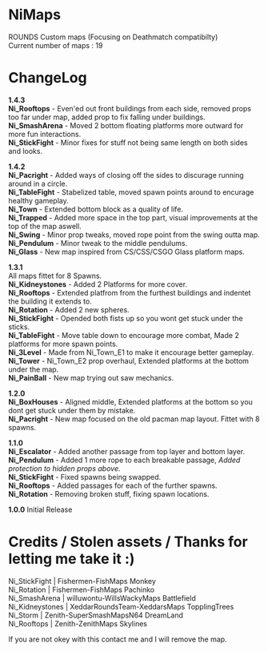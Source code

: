 # NiMaps
ROUNDS Custom maps (Focusing on Deathmatch compatibilty)<br>
Current number of maps : 19

# ChangeLog
**1.4.3** </br>
**Ni_Rooftops** - Even'ed out front buildings from each side, removed props too far under map, added prop to fix falling under buildings.</br>
**Ni_SmashArena** - Moved 2 bottom floating platforms more outward for more fun interactions.</br>
**Ni_StickFight** - Minor fixes for stuff not being same length on both sides and looks.</br>

**1.4.2** </br>
**Ni_Pacright** - Added ways of closing off the sides to discurage running around in a circle.</br>
**Ni_TableFight** - Stabelized table, moved spawn points around to encurage healthy gameplay.</br>
**Ni_Town** - Extended bottom block as a quality of life.</br>
**Ni_Trapped** - Added more space in the top part, visual improvements at the top of the map aswell.</br>
**Ni_Swing** - Minor prop tweaks, moved rope point from the swing outta map.</br>
**Ni_Pendulum** - Minor tweak to the middle pendulums.</br>
**Ni_Glass** - New map inspired from CS/CSS/CSGO Glass platform maps.</br>

**1.3.1** </br>
All maps fittet for 8 Spawns.</br>
**Ni_Kidneystones** - Added 2 Platforms for more cover.</br>
**Ni_Rooftops** - Extended platfrom from the furthest buildings and indentet the building it extends to.</br>
**Ni_Rotation** - Added 2 new spheres.</br>
**Ni_StickFight** - Opended both fists up so you wont get stuck under the sticks.</br>
**Ni_TableFight** - Move table down to encourage more combat, Made 2 platforms for more spawn points.</br>
**Ni_3Level** - Made from Ni_Town_E1 to make it encourage better gameplay.</br>
**Ni_Tower** - Ni_Town_E2 prop overhaul, Extended platforms at the bottom under the map.</br>
**Ni_PainBall** - New map trying out saw mechanics.</br>

**1.2.0** </br>
**Ni_BoxHouses** - Aligned middle, Extended platforms at the bottom so you dont get stuck under them by mistake.</br>
**Ni_Pacright** - New map focused on the old pacman map layout. Fittet with 8 spawns.</br>

**1.1.0** </br>
**Ni_Escalator** - Added another passage from top layer and bottom layer.</br>
**Ni_Pendulum** - Added 1 more rope to each breakable passage, *Added protection to hidden props above.*</br>
**Ni_StickFight** - Fixed spawns being swapped.</br>
**Ni_Rooftops** - Added passages for each of the further spawns.</br>
**Ni_Rotation** - Removing broken stuff, fixing spawn locations.</br>

**1.0.0**
Initial Release

# Credits / Stolen assets / Thanks for letting me take it :)
Ni_StickFight  | Fishermen-FishMaps Monkey</br>
Ni_Rotation  | Fishermen-FishMaps Pachinko</br>
Ni_SmashArena  | willuwontu-WillsWackyMaps Battlefield</br>
Ni_Kidneystones  | XeddarRoundsTeam-XeddarsMaps TopplingTrees</br>
Ni_Storm  | Zenith-SuperSmashMapsN64 DreamLand</br>
Ni_Rooftops  | Zenith-ZenithMaps Skylines</br>

If you are not okey with this contact me and I will remove the map.
